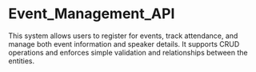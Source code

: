 # Event_Management_API
This system allows users to register for events, track attendance, and manage both event information and speaker details. It supports CRUD operations and enforces simple validation and relationships between the entities.
